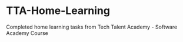 # TTA-Home-Learning
Completed home learning tasks from Tech Talent Academy - Software Academy Course
